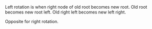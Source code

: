 

Left rotation is when right node of old root becomes new root.
Old root becomes new root left.
Old right left becomes new left right.

Opposite for right rotation.